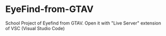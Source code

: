 # EyeFind-from-GTAV
School Project of Eyefind from GTAV.
Open it with "Live Server" extension of VSC (Visual Studio Code)
